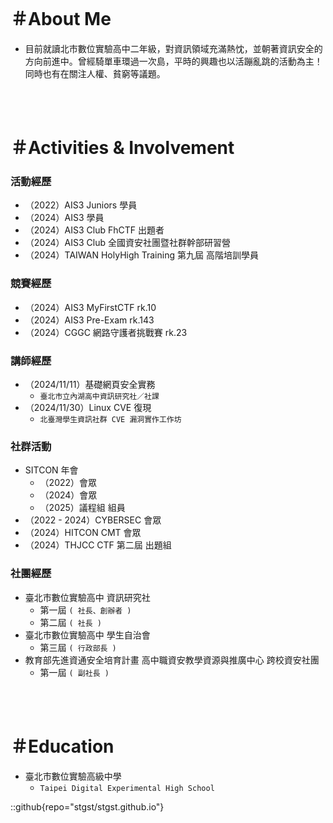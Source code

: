<br>

# ＃About Me

- 目前就讀北市數位實驗高中二年級，對資訊領域充滿熱忱，並朝著資訊安全的方向前進中。曾經騎單車環過一次島，平時的興趣也以活蹦亂跳的活動為主！同時也有在關注人權、貧窮等議題。

<br>
<br>

# ＃Activities & Involvement

### 活動經歷
- （2022）AIS3 Juniors 學員
- （2024）AIS3 學員
- （2024）AIS3 Club FhCTF 出題者
- （2024）AIS3 Club 全國資安社團暨社群幹部研習營
- （2024）TAIWAN HolyHigh Training 第九屆 高階培訓學員

### 競賽經歷
- （2024）AIS3 MyFirstCTF rk.10
- （2024）AIS3 Pre-Exam rk.143
- （2024）CGGC 網路守護者挑戰賽 rk.23

### 講師經歷
- （2024/11/11）基礎網頁安全實務
    - `臺北市立內湖高中資訊研究社／社課`
- （2024/11/30）Linux CVE 復現
    - `北臺灣學生資訊社群 CVE 漏洞實作工作坊`

### 社群活動
- SITCON 年會
    - （2022）會眾
    - （2024）會眾
    - （2025）議程組 組員
- （2022 - 2024）CYBERSEC 會眾
- （2024）HITCON CMT 會眾
- （2024）THJCC CTF 第二屆 出題組

### 社團經歷
- 臺北市數位實驗高中 資訊研究社
    - 第一屆 `( 社長、創辦者 )`
    - 第二屆 `( 社長 )`
- 臺北市數位實驗高中 學生自治會
    - 第三屆 `( 行政部長 )`
- 教育部先進資通安全培育計畫 高中職資安教學資源與推廣中心 跨校資安社團
    - 第一屆 `( 副社長 )`

<br>
<br>

# ＃Education
- 臺北市數位實驗高級中學
    - `Taipei Digital Experimental High School`

::github{repo="stgst/stgst.github.io"}